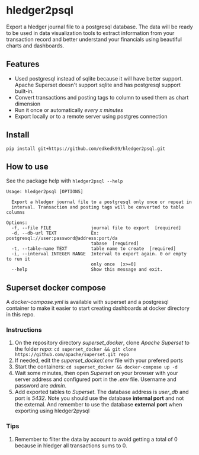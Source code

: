 # hledger2psql


Export a hledger journal file to a postgresql database. The data will be ready to be used in data visualization tools to extract information from your transaction record and better understand your financials using beautiful charts and dashboards. 

## Features

- Used postgresql instead of sqlite because it will have better support. Apache Superset doesn't support sqlite and has postgresql support built-in.
- Convert transactions and posting tags to column to used them as chart dimension
- Run it once or automatically *every x minutes*
- Export locally or to a remote server using postgres connection

## Install

`pip install git+https://github.com/edkedk99/hledger2psql.git`


## How to use

See the package help with `hledger2psql --help`

```
Usage: hledger2psql [OPTIONS]

  Export a hledger journal file to a postgresql only once or repeat in
  interval. Transaction and posting tags will be converted to table columns

Options:
  -f, --file FILE               journal file to export  [required]
  -d, --db-url TEXT             Ex: postgresql://user:password@address:port/da
                                tabase  [required]
  -t, --table-name TEXT         table name to create  [required]
  -i, --interval INTEGER RANGE  Interval to export again. 0 or empty to run it
                                only once  [x>=0]
  --help                        Show this message and exit.
```

## Superset docker compose

A *docker-compose.yml* is available with superset and a postgresql container to make it easier to start creating dashboards at docker directory in this repo.

### Instructions

1. On the repository directory *superset_docker*, clone *Apache Superset* to the folder *repo*: `cd superset_docker && git clone https://github.com/apache/superset.git repo`
2. If needed, edit the *superset_docker/.env* file with your prefered ports
3. Start the containers: `cd superset_docker && docker-compose up -d`
4. Wait some minutes, then open *Superset* on your browser with your server address and configured port in the *.env* file. Username and password are *admin*.
5. Add exported tables to *Superset*. The database address is *user_db* and port is *5432*. Note you should use the database **internal port** and not the external. And remember to use the database **external port** when exporting using hledger2pysql 

### Tips

1. Remember to filter the data by account to avoid getting a total of 0 because in hledger all transactions sums to 0.


